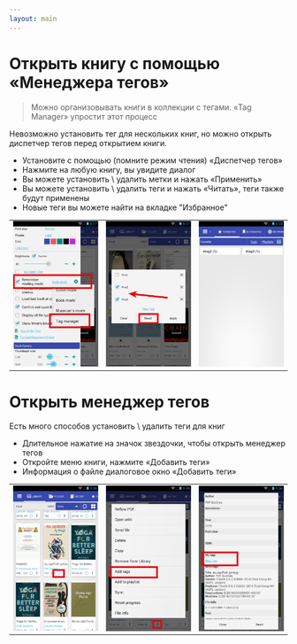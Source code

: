 ```yaml
---
layout: main
---
```


# Открыть книгу с помощью «Менеджера тегов»

> Можно организовывать книги в коллекции с тегами. «Tag Manager» упростит этот процесс

Невозможно установить тег для нескольких книг, но можно открыть диспетчер тегов перед открытием книги.

* Установите с помощью (помните режим чтения) «Диспетчер тегов»
* Нажмите на любую книгу, вы увидите диалог
* Вы можете установить \ удалить метки и нажать «Применить»
* Вы можете установить \ удалить теги и нажать «Читать», теги также будут применены
* Новые теги вы можете найти на вкладке &quot;Избранное&quot;

||||
|-|-|-|
|![](1.png)|![](2.png)|![](3.png)|


# Открыть менеджер тегов

Есть много способов установить \ удалить теги для книг

* Длительное нажатие на значок звездочки, чтобы открыть менеджер тегов
* Откройте меню книги, нажмите «Добавить теги»
* Информация о файле диалоговое окно «Добавить теги»

||||
|-|-|-|
|![](4.png)|![](5.png)|![](6.png)|

